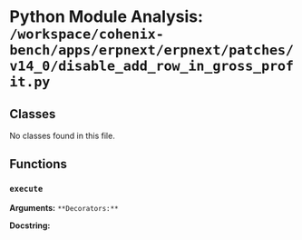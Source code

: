 # Python Module Analysis: `/workspace/cohenix-bench/apps/erpnext/erpnext/patches/v14_0/disable_add_row_in_gross_profit.py`

## Classes

No classes found in this file.


## Functions

### `execute`
**Arguments:** ``
**Decorators:** ``

**Docstring:**
```

```

